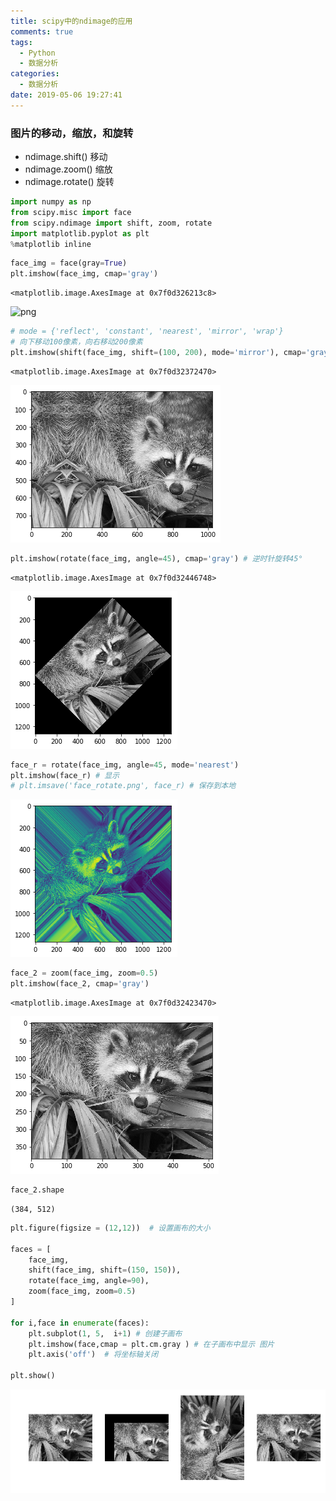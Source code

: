 ```yaml
---
title: scipy中的ndimage的应用
comments: true
tags:
  - Python
  - 数据分析
categories:
  - 数据分析
date: 2019-05-06 19:27:41
---
```



### 图片的移动，缩放，和旋转

- ndimage.shift() 移动
- ndimage.zoom() 缩放
- ndimage.rotate() 旋转

<!--more-->

```python
import numpy as np
from scipy.misc import face
from scipy.ndimage import shift, zoom, rotate
import matplotlib.pyplot as plt
%matplotlib inline
```

```python
face_img = face(gray=True)
plt.imshow(face_img, cmap='gray')
```



```
<matplotlib.image.AxesImage at 0x7f0d326213c8>
```



![png](/home/pighui/datas/day05/scipy%E4%B8%AD%E7%9A%84ndimage%E7%9A%84%E5%BA%94%E7%94%A8/output_2_1.png)



```python
# mode = {'reflect', 'constant', 'nearest', 'mirror', 'wrap'}
# 向下移动100像素，向右移动200像素
plt.imshow(shift(face_img, shift=(100, 200), mode='mirror'), cmap='gray')
```



```
<matplotlib.image.AxesImage at 0x7f0d32372470>
```



![png](scipy中的ndimage的应用/output_3_1.png)



```python
plt.imshow(rotate(face_img, angle=45), cmap='gray') # 逆时针旋转45°
```



```
<matplotlib.image.AxesImage at 0x7f0d32446748>
```



![png](scipy中的ndimage的应用/output_4_1.png)



```python
face_r = rotate(face_img, angle=45, mode='nearest')
plt.imshow(face_r) # 显示
# plt.imsave('face_rotate.png', face_r) # 保存到本地
```

![png](scipy中的ndimage的应用/output_5_0.png)



```python
face_2 = zoom(face_img, zoom=0.5)
plt.imshow(face_2, cmap='gray')
```



```
<matplotlib.image.AxesImage at 0x7f0d32423470>
```



![png](scipy中的ndimage的应用/output_6_1.png)



```python
face_2.shape
```



```
(384, 512)
```



```python
plt.figure(figsize = (12,12))  # 设置画布的大小

faces = [
    face_img,
    shift(face_img, shift=(150, 150)),
    rotate(face_img, angle=90),
    zoom(face_img, zoom=0.5)
]

for i,face in enumerate(faces):
    plt.subplot(1, 5,  i+1) # 创建子画布
    plt.imshow(face,cmap = plt.cm.gray ) # 在子画布中显示 图片
    plt.axis('off')  # 将坐标轴关闭
    
plt.show()
```

![png](scipy中的ndimage的应用/output_8_0.png)

